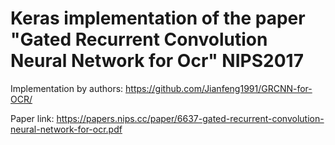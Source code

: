 # Keras implementation of the paper "Gated Recurrent Convolution Neural Network for Ocr"    NIPS2017

Implementation by authors: https://github.com/Jianfeng1991/GRCNN-for-OCR/

Paper link: https://papers.nips.cc/paper/6637-gated-recurrent-convolution-neural-network-for-ocr.pdf
